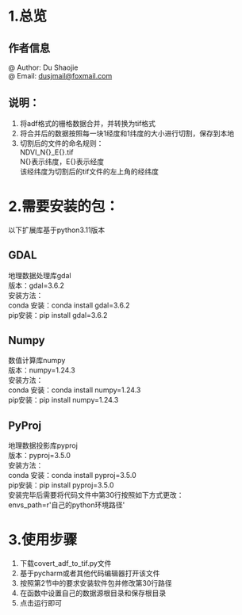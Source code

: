 <a name="XbQTy"></a>
# 1.总览
<a name="Fmi9u"></a>
## 作者信息
@ Author: Du Shaojie<br />@ Email: dusjmail@foxmail.com
<a name="Ehqsy"></a>
## 说明：

1. 将adf格式的栅格数据合并，并转换为tif格式
2. 将合并后的数据按照每一块1经度和1纬度的大小进行切割，保存到本地
3. 切割后的文件的命名规则：<br />NDVI_N{}_E{}.tif<br />N{}表示纬度，E{}表示经度<br />该经纬度为切割后的tif文件的左上角的经纬度
<a name="P6kZm"></a>
# 2.需要安装的包：
以下扩展库基于python3.11版本
<a name="WdlM5"></a>
## GDAL
地理数据处理库gdal<br />版本：gdal=3.6.2<br />安装方法：<br />conda 安装：conda install gdal=3.6.2<br />pip安装：pip install gdal=3.6.2
<a name="AZnBn"></a>
## Numpy
数值计算库numpy<br />版本：numpy=1.24.3<br />安装方法：<br />conda 安装：conda install numpy=1.24.3<br />pip安装：pip install numpy=1.24.3
<a name="p4WL8"></a>
## PyProj
地理数据投影库pyproj<br />版本：pyproj=3.5.0<br />安装方法：<br />conda 安装：conda install pyproj=3.5.0<br />pip安装：pip install pyproj=3.5.0<br />安装完毕后需要将代码文件中第30行按照如下方式更改：<br />envs_path=r'自己的python环境路径'
<a name="XPaIh"></a>
# 3.使用步骤

1. 下载covert_adf_to_tif.py文件
2. 基于pycharm或者其他代码编辑器打开该文件
3. 按照第2节中的要求安装软件包并修改第30行路径
4. 在函数中设置自己的数据源根目录和保存根目录
5. 点击运行即可


